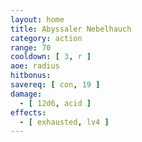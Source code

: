 ```yaml
---
layout: home
title: Abyssaler Nebelhauch
category: action
range: 70
cooldown: [ 3, r ]
aoe: radius
hitbonus:
savereq: [ con, 19 ]
damage:
  - [ 12d6, acid ]
effects:
  - [ exhausted, lv4 ]
---
```

